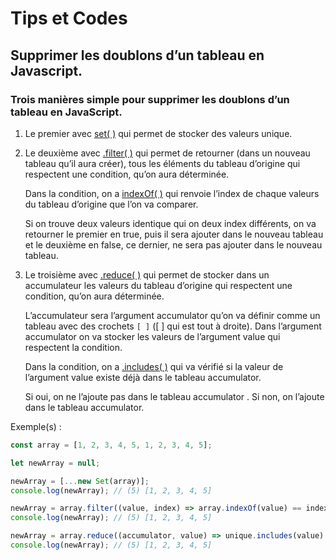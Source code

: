 # Tips et Codes

## Supprimer les doublons d’un tableau en Javascript.


### Trois manières simple pour supprimer les doublons d’un tableau en JavaScript.

1. Le premier avec [set( )](https://developer.mozilla.org/fr/docs/Web/API/Element/setAttribute) qui permet de stocker des valeurs unique.

2. Le deuxième avec [.filter( )](https://developer.mozilla.org/fr/docs/Web/JavaScript/Reference/Global_Objects/Array/filter) qui permet de retourner (dans un nouveau tableau qu’il aura créer), tous les éléments du tableau d’origine qui respectent une condition, qu’on aura déterminée. 

    Dans la condition, on a [indexOf( )](https://developer.mozilla.org/fr/docs/Web/JavaScript/Reference/Global_Objects/Array/indexOf) qui renvoie l’index de chaque valeurs du tableau d’origine  que l’on va comparer.

    Si on trouve deux valeurs identique qui on deux index différents, on va retourner le premier en true, puis il sera ajouter dans le nouveau tableau et le deuxième en false, ce dernier, ne sera pas ajouter dans le nouveau tableau.

3. Le troisième avec [.reduce( )](https://developer.mozilla.org/fr/docs/Web/JavaScript/Reference/Global_Objects/Array/Reduce) qui permet de stocker dans un accumulateur les valeurs du tableau d’origine qui respectent une condition, qu’on aura déterminée. 

    L’accumulateur sera l’argument accumulator qu’on va définir comme un tableau avec des crochets `[ ]` ([ ] qui est tout à droite). Dans l’argument accumulator on va stocker  les valeurs de l’argument value qui respectent la condition.

    Dans la condition, on a [.includes( )](https://developer.mozilla.org/fr/docs/Web/JavaScript/Reference/Global_Objects/Array/includes) qui va vérifié si la valeur de l’argument value existe déjà dans le tableau accumulator.

    Si oui, on ne l’ajoute pas dans le tableau accumulator . Si non, on l’ajoute dans le tableau accumulator.

Exemple(s) :


```javascript
const array = [1, 2, 3, 4, 5, 1, 2, 3, 4, 5];

let newArray = null;

newArray = [...new Set(array)];
console.log(newArray); // (5) [1, 2, 3, 4, 5]

newArray = array.filter((value, index) => array.indexOf(value) == index);
console.log(newArray); // (5) [1, 2, 3, 4, 5]

newArray = array.reduce((accumulator, value) => unique.includes(value) ? accumulator : [...accumulator, value], []);
console.log(newArray); // (5) [1, 2, 3, 4, 5]
```